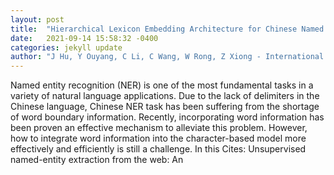 ```yaml
---
layout: post
title:  "Hierarchical Lexicon Embedding Architecture for Chinese Named Entity Recognition"
date:   2021-09-14 15:58:32 -0400
categories: jekyll update
author: "J Hu, Y Ouyang, C Li, C Wang, W Rong, Z Xiong - International Conference on , 2021"
---
```

Named entity recognition (NER) is one of the most fundamental tasks in a variety of natural language applications. Due to the lack of delimiters in the Chinese language, Chinese NER task has been suffering from the shortage of word boundary information. Recently, incorporating word information has been proven an effective mechanism to alleviate this problem. However, how to integrate word information into the character-based model more effectively and efficiently is still a challenge. In this Cites: Unsupervised named-entity extraction from the web: An